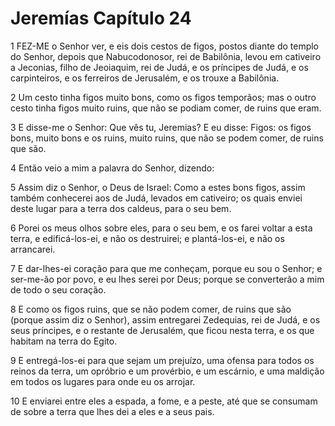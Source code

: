 # Jeremías Capítulo 24

1	FEZ-ME o Senhor ver, e eis dois cestos de figos, postos diante do templo do Senhor, depois que Nabucodonosor, rei de Babilônia, levou em cativeiro a Jeconias, filho de Jeoiaquim, rei de Judá, e os príncipes de Judá, e os carpinteiros, e os ferreiros de Jerusalém, e os trouxe a Babilônia.

2	Um cesto tinha figos muito bons, como os figos temporãos; mas o outro cesto tinha figos muito ruins, que não se podiam comer, de ruins que eram.

3	E disse-me o Senhor: Que vês tu, Jeremias? E eu disse: Figos: os figos bons, muito bons e os ruins, muito ruins, que não se podem comer, de ruins que são.

4	Então veio a mim a palavra do Senhor, dizendo:

5	Assim diz o Senhor, o Deus de Israel: Como a estes bons figos, assim também conhecerei aos de Judá, levados em cativeiro; os quais enviei deste lugar para a terra dos caldeus, para o seu bem.

6	Porei os meus olhos sobre eles, para o seu bem, e os farei voltar a esta terra, e edificá-los-ei, e não os destruirei; e plantá-los-ei, e não os arrancarei.

7	E dar-lhes-ei coração para que me conheçam, porque eu sou o Senhor; e ser-me-ão por povo, e eu lhes serei por Deus; porque se converterão a mim de todo o seu coração.

8	E como os figos ruins, que se não podem comer, de ruins que são (porque assim diz o Senhor), assim entregarei Zedequias, rei de Judá, e os seus príncipes, e o restante de Jerusalém, que ficou nesta terra, e os que habitam na terra do Egito.

9	E entregá-los-ei para que sejam um prejuízo, uma ofensa para todos os reinos da terra, um opróbrio e um provérbio, e um escárnio, e uma maldição em todos os lugares para onde eu os arrojar.

10	E enviarei entre eles a espada, a fome, e a peste, até que se consumam de sobre a terra que lhes dei a eles e a seus pais.

